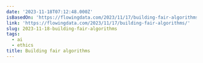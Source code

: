 ```yaml
---
date: '2023-11-18T07:12:48.000Z'
isBasedOn: 'https://flowingdata.com/2023/11/17/building-fair-algorithms/'
link: 'https://flowingdata.com/2023/11/17/building-fair-algorithms/'
slug: 2023-11-18-building-fair-algorithms
tags:
  - ai
  - ethics
title: Building fair algorithms
---
```


